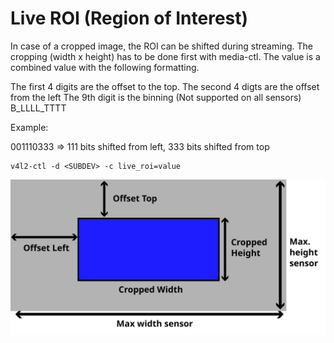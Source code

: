 # Live ROI (Region of Interest)
In case of a cropped image, 
the ROI can be shifted during streaming.
The cropping (width x height) has to be done first with media-ctl.
The value is a combined value with the following formatting.

The first  4 digits are the offset to the top.
The second 4 digts are the offset from the left
The 9th digit is the binning (Not supported on all sensors)
B_LLLL_TTTT

Example:

001110333 => 111 bits shifted from left, 333 bits shifted from top

``` shell
v4l2-ctl -d <SUBDEV> -c live_roi=value
```
![Roi Position](./images/ROIPosition.svg)